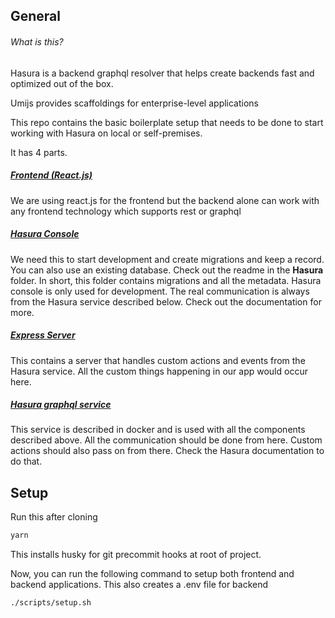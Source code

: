 ## General
###### What is this?
Hasura is a backend graphql resolver that helps create backends fast and optimized out of the box.

Umijs provides scaffoldings for enterprise-level applications

This repo contains the basic boilerplate setup that needs to be done to start working with Hasura on local or self-premises.

It has 4 parts.

##### [Frontend (React.js)](frontend/README.md)
We are using react.js for the frontend but the backend alone can work with any frontend technology which supports rest or graphql

##### [Hasura Console](backend/hasura/readme.md)
We need this to start development and create migrations and keep a record. You can also use an existing database. Check out the readme in the **Hasura** folder.
In short, this folder contains migrations and all the metadata. Hasura console is only used for development. The real communication is always from the Hasura service described below. Check out the documentation for more.

##### [Express Server](backend/server/readme.md)
This contains a server that handles custom actions and events from the Hasura service. All the custom things happening in our app would occur here.

##### [Hasura graphql service](backend/readme.md)
This service is described in docker and is used with all the components described above. All the communication should be done from here. Custom actions should also pass on from there. Check the Hasura documentation to do that.

## Setup

Run this after cloning
```bash
yarn
```
This installs husky for git precommit hooks at root of project.

Now, you can run the following command to setup both frontend and backend applications. This also creates a .env file for backend
```bash
./scripts/setup.sh
```